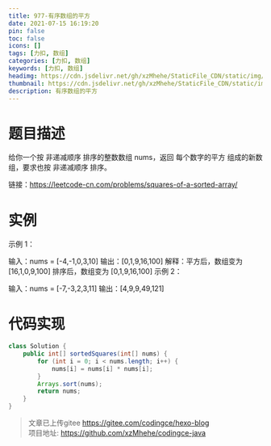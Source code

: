 ```yaml
---
title: 977-有序数组的平方
date: 2021-07-15 16:19:20
pin: false
toc: false
icons: []
tags: [力扣, 数组]
categories: [力扣, 数组]
keywords: [力扣, 数组]
headimg: https://cdn.jsdelivr.net/gh/xzMhehe/StaticFile_CDN/static/img/20210715163352.jpg
thumbnail: https://cdn.jsdelivr.net/gh/xzMhehe/StaticFile_CDN/static/img/20210715163352.jpg
description: 有序数组的平方
---
```

# 题目描述
给你一个按 非递减顺序 排序的整数数组 nums，返回 每个数字的平方 组成的新数组，要求也按 非递减顺序 排序。



链接：https://leetcode-cn.com/problems/squares-of-a-sorted-array/

# 实例
示例 1：

输入：nums = [-4,-1,0,3,10]
输出：[0,1,9,16,100]
解释：平方后，数组变为 [16,1,0,9,100]
排序后，数组变为 [0,1,9,16,100]
示例 2：

输入：nums = [-7,-3,2,3,11]
输出：[4,9,9,49,121]

# 代码实现
```java
class Solution {
    public int[] sortedSquares(int[] nums) {
        for (int i = 0; i < nums.length; i++) {
            nums[i] = nums[i] * nums[i];
        }
        Arrays.sort(nums);
        return nums;
    }
}
```

>文章已上传gitee https://gitee.com/codingce/hexo-blog   
>项目地址: https://github.com/xzMhehe/codingce-java
